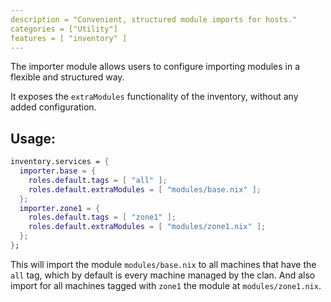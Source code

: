 ```yaml
---
description = "Convenient, structured module imports for hosts."
categories = ["Utility"]
features = [ "inventory" ]
---
```

The importer module allows users to configure importing modules in a flexible and structured way.

It exposes the `extraModules` functionality of the inventory, without any added configuration.

## Usage:

```nix
inventory.services = {
  importer.base = {
    roles.default.tags = [ "all" ];
    roles.default.extraModules = [ "modules/base.nix" ];
  };
  importer.zone1 = {
    roles.default.tags = [ "zone1" ];
    roles.default.extraModules = [ "modules/zone1.nix" ];
  };
};
```

This will import the module `modules/base.nix` to all machines that have the `all` tag,
which by default is every machine managed by the clan.
And also import for all machines tagged with `zone1` the module at `modules/zone1.nix`.
